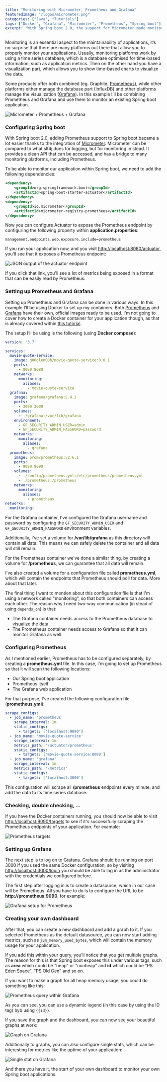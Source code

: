 ```yaml
---
title: "Monitoring with Micrometer, Prometheus and Grafana"
featuredImage: "/logos/micrometer.png"
categories: ["Java", "Tutorials"]
tags: ["Docker", "Grafana", "Micrometer", "Prometheus", "Spring boot"]
excerpt: "With Spring boot 2.0, the support for Micrometer made monitoring a lot easier. In this tutorial we'll see how we can use it with Grafana and Prometheus."
---
```


Monitoring is an essential aspect to the maintainability of applications, it’s no surprise that there are many platforms out there that allow you to properly monitor your applications. Usually, monitoring platforms work by using a time series database, which is a database optimised for time-based information, such as application metrics. Then on the other hand you have a visualization part, which allows you to show time-based charts to visualize the data.

Some products offer both combined (eg. Graphite, [Prometheus](https://prometheus.io/)), while other platforms either manage the database part (InfluxDB) and other platforms manage the visualization ([Grafana](https://grafana.com/)). In this example I’ll be combining Prometheus and Grafana and use them to monitor an existing Spring boot application.

![Micrometer + Prometheus + Grafana](./images/micrometer-prometheus-grafana.png)

### Configuring Spring boot

With Spring boot 2.0, adding Prometheus support to Spring boot became a lot easier thanks to the integration of [Micrometer](https://micrometer.io/). Micrometer can be compared to what slf4j does for logging, but for monitoring in stead. It provides a clean API that can be accessed, and has a bridge to many monitoring platforms, including Prometheus.

To be able to monitor our application within Spring boot, we need to add the following dependencies:

```xml
<dependency>
    <groupId>org.springframework.boot</groupId>
    <artifactId>spring-boot-starter-actuator</artifactId>
</dependency>
<dependency>
    <groupId>io.micrometer</groupId>
    <artifactId>micrometer-registry-prometheus</artifactId>
</dependency>
```

Now you can configure Actuator to expose the Prometheus endpoint by configuring the following property within **application.properties**:

```
management.endpoints.web.exposure.include=prometheus
```

If you run your application now, and you visit [http://localhost:8080/actuator](http://localhost:8080/actuator), you'll see that it exposes a Prometheus endpoint:

![JSON output of the actuator endpoint](./images/Screenshot-2019-02-10-22.03.32.png)

If you click that link, you'll see a lot of metrics being exposed in a format that can be easily read by Prometheus.

### Setting up Prometheus and Grafana

Setting up Prometheus and Grafana can be done in various ways. In this example I’ll be using Docker to set up my containers. Both [Prometheus](https://hub.docker.com/r/prom/prometheus/) and [Grafana](https://hub.docker.com/r/grafana/grafana/) have their own, official images ready to be used. I'm not going to cover how to create a Docker container for your application though, as that is already covered within [this tutorial](/docker-spring-boot/).

The setup I’ll be using is the following (using **Docker compose**):

```yaml
version: '3.7'

services:
  movie-quote-service:
    image: g00glen00b/movie-quote-service:0.0.1
    ports:
      - 8080:8080
    networks:
      monitoring:
        aliases:
          - movie-quote-service
  grafana:
    image: grafana/grafana:5.4.3
    ports:
      - 3000:3000
    volumes:
      - ./grafana:/var/lib/grafana
    environment:
      - GF_SECURITY_ADMIN_USER=admin
      - GF_SECURITY_ADMIN_PASSWORD=password
    networks:
      monitoring:
        aliases:
          - grafana
  prometheus:
    image: prom/prometheus:v2.6.1
    ports:
      - 9090:9090
    volumes:
      - ./config/prometheus.yml:/etc/prometheus/prometheus.yml
      - ./prometheus:/prometheus
    networks:
      monitoring:
        aliases:
          - prometheus
networks:
  monitoring:

```

For the Grafana container, I've configured the Grafana username and password by configuring the `GF_SECURITY_ADMIN_USER` and `GF_SECURITY_ADMIN_PASSWORD` environment variables.

Additionally, I've set a volume for **/var/lib/grafana** as this directory will contain all data. This means we can safely delete the container and all data will still remain.

For the Prometheus container we've done a similar thing, by creating a volume for **/prometheus**, we can guarantee that all data will remain.

I've also created a volume for a configuration file called **prometheus.yml**, which will contain the endpoints that Prometheus should poll for data. More about that later.

The final thing I want to mention about this configuration file is that I'm using a network called "monitoring", so that both containers can access each other. The reason why I need two-way communication (in stead of using `depends_on`) is that:

- The Grafana container needs access to the Prometheus database to visualize the data.
- The Prometheus container needs access to Grafana so that it can monitor Grafana as well.

### Configuring Prometheus

As I mentioned earlier, Prometheus has to be configured separately, by creating a **prometheus.yml** file. In this case, I'm going to set up Prometheus so that it will scan the following locations:

- Our Spring boot application
- Prometheus itself
- The Grafana web application

For that purpose, I've created the following configuration file (**prometheus.yml**):

```yaml
scrape_configs:
  - job_name: 'prometheus'
    scrape_interval: 1m
    static_configs:
      - targets: ['localhost:9090']
  - job_name: 'movie-quote-service'
    scrape_interval: 1m
    metrics_path: '/actuator/prometheus'
    static_configs:
      - targets: ['movie-quote-service:8080']
  - job_name: 'grafana'
    scrape_interval: 1m
    metrics_path: '/metrics'
    static_configs:
      - targets: ['localhost:3000']
```

This configuration will scrape all **/prometheus** endpoints every minute, and add the data to its time series database.

### Checking, double checking, ...

If you have the Docker containers running, you should now be able to visit [http://localhost:9090/targets](http://localhost:9090/targets) to see if it's successfully scraping the Prometheus endpoints of your application. For example:

![Prometheus targets](./images/Screenshot-2019-02-10-22.10.38.png)

### Setting up Grafana

The next step is to log on to Grafana. Grafana should be running on port 3000 if you used the same Docker configuration, so by visiting [http://localhost:3000/login](http://localhost:3000/login) you should be able to log in as the administrator with the credentials we configured before.

The first step after logging in is to create a datasource, which in our case will be Prometheus. All you have to do is to configure the URL to be **http://prometheus:9090**, for example:

![Grafana setup for Prometheus](./images/Screenshot-2019-02-10-22.13.22.png)

### Creating your own dashboard

After that, you can create a new dashbaord and add a graph to it. If you selected Prometheus as the default datasource, you can now start adding metrics, such as `jvm_memory_used_bytes`, which will contain the memory usage for your application.

If you add this within your query, you'll notice that you get multiple graphs. The reason for this is that Spring boot exposes this under various tags, such as **area** which could be "heap" or "nonheap" and **id** which could be "PS Eden Space", "PS Old Gen" and so on.

If you want to make a graph for all heap memory usage, you could do something like this:

![Prometheus query within Grafana](./images/Screenshot-2019-02-10-22.19.06.png)

As you can see, you can use a dynamic legend (in this case by using the ID tag) byb using `{{id}}`.

If you save the graph and the dashboard, you can now see your beautiful graphs at work:

![Graph on Grafana](./images/Screenshot-2019-02-10-22.21.31.png)

Additionally to graphs, you can also configure single stats, which can be interesting for metrics like the uptime of your application:

![Single stat on Grafana](./images/Screenshot-2019-02-10-22.25.37.png)

And there you have it, the start of your own dashboard to monitor your own Spring boot applications.
